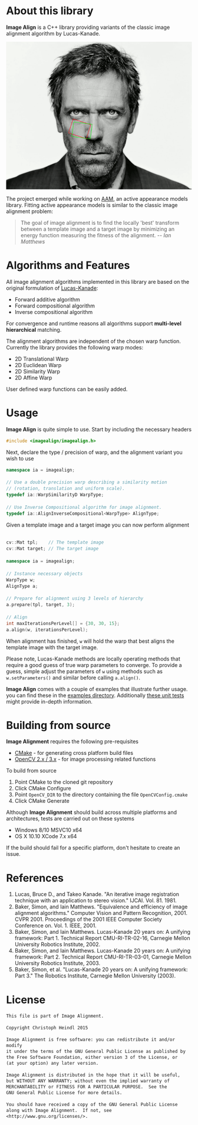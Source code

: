 # About this library

**Image Align** is a C++ library providing variants of the classic image alignment algorithm by Lucas-Kanade.

![Image Align under Euclidean Motion](etc/euclidean.gif)

The project emerged while working on [AAM](https://www.github.com/cheind/aam), an active appearance models library. Fitting active appearance models is
similar to the classic image alignment problem: 

> The goal of image alignment is to find the locally 'best' transform between a template image and a target image by minimizing an energy function measuring the fitness of the alignment. -- <cite>Ian Matthews</cite>

# Algorithms and Features

All image alignment algorithms implemented in this library are based on the original formulation of [Lucas-Kanade](#Lucas81):

 - Forward additive algorithm
 - Forward compositional algorithm
 - Inverse compositional algorithm

For convergence and runtime reasons all algorithms support **multi-level hierarchical** matching.

The alignment algorithms are independent of the chosen warp function. Currently the library provides the following warp modes:

 - 2D Translational Warp
 - 2D Euclidean Warp 
 - 2D Similarity Warp
 - 2D Affine Warp

User defined warp functions can be easily added. 

# Usage

**Image Align** is quite simple to use. Start by including the necessary headers

```C++
#include <imagealign/imagealign.h>
```

Next, declare the type / precision of warp, and the alignment variant you wish to use

```C++
namespace ia = imagealign;

// Use a double precision warp describing a similarity motion
// (rotation, translation and uniform scale).
typedef ia::WarpSimilarityD WarpType;

// Use Inverse Compositional algorithm for image alignment.
typedef ia::AlignInverseCompositional<WarpType> AlignType;
```

Given a template image and a target image you can now perform alignment

```C++

cv::Mat tpl;    // The template image
cv::Mat target; // The target image

namespace ia = imagealign;

// Instance necessary objects
WarpType w;
AlignType a;

// Prepare for alignment using 3 levels of hierarchy
a.prepare(tpl, target, 3);

// Align
int maxIterationsPerLevel[] = {30, 30, 15};
a.align(w, iterationsPerLevel);
```

When alignment has finished, ``w`` will hold the warp that best aligns the template image with the target image. 

Please note, Lucas-Kanade methods are locally operating methods that require a good guess of true warp parameters to converge. To provide a guess, simple adjust the parameters of ``w`` using methods such as ``w.setParameters()`` and similar before calling ``a.align()``.

**Image Align** comes with a couple of examples that illustrate further usage. you can find these in the [examples directory](examples/). Additionally [these unit tests](tests/) might provide in-depth information.

# Building from source
**Image Alignment** requires the following pre-requisites

 - [CMake](www.cmake.org) - for generating cross platform build files
 - [OpenCV 2.x / 3.x](www.opencv.org) - for image processing related functions 
 
To build from source

 1. Point CMake to the cloned git repository
 1. Click CMake Configure
 1. Point `OpenCV_DIR` to the directory containing the file `OpenCVConfig.cmake`
 1. Click CMake Generate
 
Although **Image Alignment** should build across multiple platforms and architectures, tests are carried out on these systems
 - Windows 8/10 MSVC10 x64
 - OS X 10.10 XCode 7.x x64

If the build should fail for a specific platform, don't hesitate to create an issue. 

# References

 1. <a name="Lucas81"></a>Lucas, Bruce D., and Takeo Kanade. "An iterative image registration technique with an application to stereo vision." IJCAI. Vol. 81. 1981.
 2. <a name="Baker01"></a>Baker, Simon, and Iain Matthews. "Equivalence and efficiency of image alignment algorithms." Computer Vision and Pattern Recognition, 2001. CVPR 2001. Proceedings of the 2001 IEEE Computer Society Conference on. Vol. 1. IEEE, 2001.
 3. <a name="Baker02"></a>Baker, Simon, and Iain Matthews. Lucas-Kanade 20 years on: A unifying framework: Part 1. Technical Report CMU-RI-TR-02-16, Carnegie Mellon University Robotics Institute, 2002.
 4. <a name="Baker03"></a>Baker, Simon, and Iain Matthews. Lucas-Kanade 20 years on: A unifying framework: Part 2. Technical Report CMU-RI-TR-03-01, Carnegie Mellon University Robotics Institute, 2003.
 4. <a name="Baker04"></a>Baker, Simon, et al. "Lucas-Kanade 20 years on: A unifying framework: Part 3." The Robotics Institute, Carnegie Mellon University (2003).

# License
```
This file is part of Image Alignment.

Copyright Christoph Heindl 2015

Image Alignment is free software: you can redistribute it and/or modify
it under the terms of the GNU General Public License as published by
the Free Software Foundation, either version 3 of the License, or
(at your option) any later version.

Image Alignment is distributed in the hope that it will be useful,
but WITHOUT ANY WARRANTY; without even the implied warranty of
MERCHANTABILITY or FITNESS FOR A PARTICULAR PURPOSE.  See the
GNU General Public License for more details.

You should have received a copy of the GNU General Public License
along with Image Alignment.  If not, see <http://www.gnu.org/licenses/>.
```
